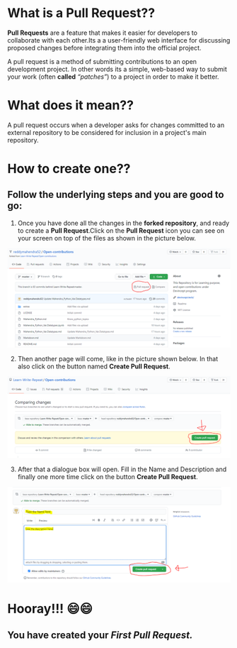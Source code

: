 # What is a Pull Request??
**Pull Requests** are a feature that makes it easier for developers to collaborate with each other.Its a  a user-friendly web interface for discussing proposed changes before integrating them into the official project.

A pull request is a method of submitting contributions to an open development project.
In other words its a simple, web-based way to submit your work (often **called** *“patches”*) to a project in order to make it better.

# What does it mean??
 A pull request occurs when a developer asks for changes committed to an external repository to be considered for inclusion in a project's main repository.
 
# How to create one??
## Follow the underlying steps and you are good to go:
1. Once you have done all the changes in the **forked repository**, and ready to create a **Pull Request**.Click on the **Pull Request** icon you can see on your screen on top of the files as
   shown in the picture below.

![Image1](extras/pr1.PNG)

2. Then another page will come, like in the picture shown below. In that also click on the button named **Create Pull Request**.

![Image2](extras/pr2.PNG)

3. After that a dialogue box will open. Fill in the Name and Description and finally one more time click on the button **Create Pull Request**.

![Image3](extras/pr3.PNG)

# Hooray!!! :smile::smile:
## You have created your *First Pull Request.*
